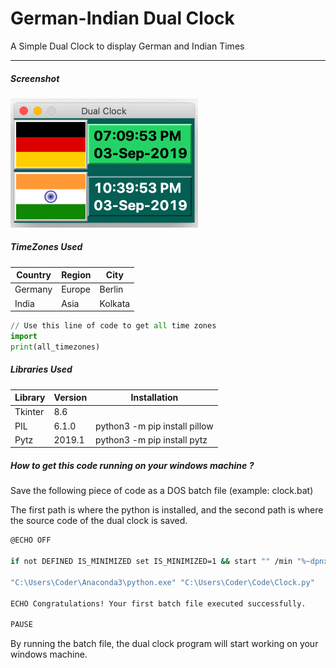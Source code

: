 # German-Indian Dual Clock

A Simple Dual Clock to display German and Indian Times

___

<h5>Screenshot</h5>
<img src='Images/Dual%20Clock.png' width=300>

<h5>TimeZones Used</h5>

| Country | Region | City    |
| ------- | ------ | ------- |
| Germany | Europe | Berlin  |
| India   | Asia   | Kolkata |




```python
// Use this line of code to get all time zones
import 
print(all_timezones)
```

<h5>Libraries Used</h5>

| Library | Version | Installation                  |
| ------- | ------- | ----------------------------- |
| Tkinter | 8.6     |                               |
| PIL     | 6.1.0   | python3 -m pip install pillow |
| Pytz    | 2019.1  | python3 -m pip install pytz   |



<h5>How to get this code running on your windows machine ?</h5>

Save the following piece of code as a DOS batch file (example: clock.bat)

The first path is where the python is installed, and the second path is where the source code of the dual clock is saved.

``` bash
@ECHO OFF

if not DEFINED IS_MINIMIZED set IS_MINIMIZED=1 && start "" /min "%~dpnx0" %* && exit

"C:\Users\Coder\Anaconda3\python.exe" "C:\Users\Coder\Code\Clock.py"

ECHO Congratulations! Your first batch file executed successfully.

PAUSE
```

By running the batch file, the dual clock program will start working on your windows machine.